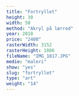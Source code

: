 ```yaml
---
title: "Fortryllet"
height: 30
width: 50
method: "Akryl på lærred"
year: 2018
price: "2400"
rasterWidth: 3152
rasterHeight: 1886
fileName: "IMG_1817.JPG"
medie: "maleri"
show: "yes"
slug: "fortryllet"
type: "art"
weight: "14"
---
```

